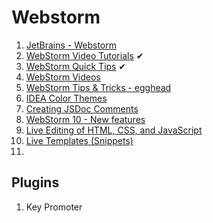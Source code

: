 # Webstorm

1. [JetBrains - Webstorm](https://www.jetbrains.com/webstorm)
1. [WebStorm Video Tutorials](https://www.youtube.com/playlist?list=PLQ176FUIyIUb0zTe7k4ZKkhMsR-slKu3w) ✔
1. [WebStorm Quick Tips](https://www.youtube.com/playlist?list=PLQ176FUIyIUaR0-jWcs0vpD_BA_PwhbKc) ✔
1. [WebStorm Videos](https://www.youtube.com/playlist?list=PLQ176FUIyIUYnLuYVKM6JhVd6ukPgzdW7)
1. [WebStorm Tips & Tricks - egghead](https://egghead.io/lessons/webstorm-tips-tricks)
1. [IDEA Color Themes](http://www.ideacolorthemes.org/home/)
1. [Creating JSDoc Comments](https://www.jetbrains.com/webstorm/help/creating-jsdoc-comments.html)
1. [WebStorm 10 - New features](https://www.youtube.com/watch?v=eoXneK3WIgQ&list=PLQ176FUIyIUYnLuYVKM6JhVd6ukPgzdW7&index=1)
1. [Live Editing of HTML, CSS, and JavaScript](https://www.jetbrains.com/webstorm/help/live-editing-of-html-css-and-javascript.html)
1. [Live Templates (Snippets)](https://www.youtube.com/watch?v=8LXJfYvq8z8)
1. []()

## Plugins

1. Key Promoter